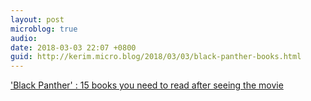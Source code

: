 ```yaml
---
layout: post
microblog: true
audio: 
date: 2018-03-03 22:07 +0800
guid: http://kerim.micro.blog/2018/03/03/black-panther-books.html
---
```

['Black Panther' : 15 books you need to read after seeing the movie](http://ew.com/books/black-panther-books)
